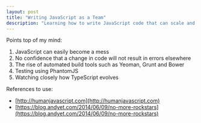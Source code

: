 ```yaml
---
layout: post
title: "Writing JavaScript as a Team"
description: "Learning how to write JavaScript code that can scale and without one rock star leading the development"
---
```


Points top of my mind:

1. JavaScript can easily become a mess
2. No confidence that a change in code will not result in errors elsewhere
3. The rise of automated build tools such as Yeoman, Grunt and Bower
4. Testing using PhantomJS
5. Watching closely how TypeScript evolves

References to use:

* [http://humanjavascript.com](http://humanjavascript.com)
* [https://blog.andyet.com/2014/06/09/no-more-rockstars](https://blog.andyet.com/2014/06/09/no-more-rockstars)